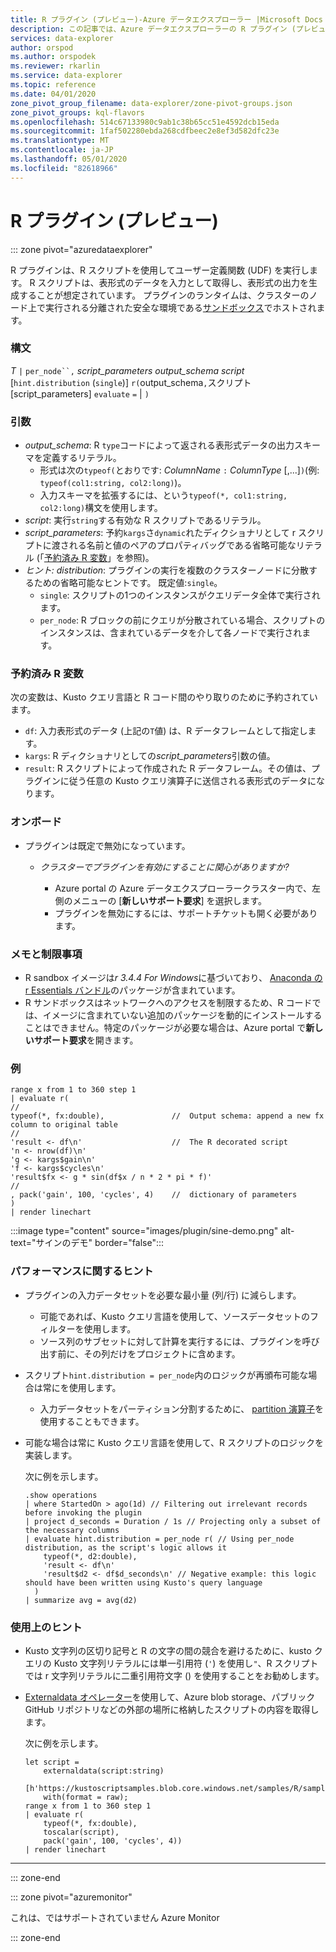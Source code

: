 ```yaml
---
title: R プラグイン (プレビュー)-Azure データエクスプローラー |Microsoft Docs
description: この記事では、Azure データエクスプローラーの R プラグイン (プレビュー) について説明します。
services: data-explorer
author: orspod
ms.author: orspodek
ms.reviewer: rkarlin
ms.service: data-explorer
ms.topic: reference
ms.date: 04/01/2020
zone_pivot_group_filename: data-explorer/zone-pivot-groups.json
zone_pivot_groups: kql-flavors
ms.openlocfilehash: 514c67133980c9ab1c38b65cc51e4592dcb15eda
ms.sourcegitcommit: 1faf502280ebda268cdfbeec2e8ef3d582dfc23e
ms.translationtype: MT
ms.contentlocale: ja-JP
ms.lasthandoff: 05/01/2020
ms.locfileid: "82618966"
---
```

# <a name="r-plugin-preview"></a>R プラグイン (プレビュー)

::: zone pivot="azuredataexplorer"

R プラグインは、R スクリプトを使用してユーザー定義関数 (UDF) を実行します。 R スクリプトは、表形式のデータを入力として取得し、表形式の出力を生成することが想定されています。
プラグインのランタイムは、クラスターのノード上で実行される分離された安全な環境である[サンドボックス](../concepts/sandboxes.md)でホストされます。

### <a name="syntax"></a>構文

*T* `|` `per_node``,` *script_parameters* *output_schema* *script* [`hint.distribution` (`single`)] `r(`output_schema`,`スクリプト [script_parameters] `evaluate` `=`  | `)`


### <a name="arguments"></a>引数

* *output_schema*: R `type`コードによって返される表形式データの出力スキーマを定義するリテラル。
    * 形式は次の`typeof(`とおりです: *ColumnName* `:` *ColumnType* [,...]`)`(例: `typeof(col1:string, col2:long)`)。
    * 入力スキーマを拡張するには、という`typeof(*, col1:string, col2:long)`構文を使用します。
* *script*: 実行`string`する有効な R スクリプトであるリテラル。
* *script_parameters*: 予約`kargs`さ`dynamic`れたディクショナリとして r スクリプトに渡される名前と値のペアのプロパティバッグである省略可能なリテラル (「[予約済み R 変数](#reserved-r-variables)」を参照)。
* *ヒント: distribution*: プラグインの実行を複数のクラスターノードに分散するための省略可能なヒントです。
   既定値:`single`。
    * `single`: スクリプトの1つのインスタンスがクエリデータ全体で実行されます。
    * `per_node`: R ブロックの前にクエリが分散されている場合、スクリプトのインスタンスは、含まれているデータを介して各ノードで実行されます。


### <a name="reserved-r-variables"></a>予約済み R 変数

次の変数は、Kusto クエリ言語と R コード間のやり取りのために予約されています。

* `df`: 入力表形式のデータ (上記の`T`値) は、R データフレームとして指定します。
* `kargs`: R ディクショナリとしての*script_parameters*引数の値。
* `result`: R スクリプトによって作成された R データフレーム。その値は、プラグインに従う任意の Kusto クエリ演算子に送信される表形式のデータになります。

### <a name="onboarding"></a>オンボード


* プラグインは既定で無効になっています。
    * *クラスターでプラグインを有効にすることに関心がありますか?*
        
        * Azure portal の Azure データエクスプローラークラスター内で、左側のメニューの [**新しいサポート要求**] を選択します。
        * プラグインを無効にするには、サポートチケットも開く必要があります。

### <a name="notes-and-limitations"></a>メモと制限事項

* R sandbox イメージは*r 3.4.4 For Windows*に基づいており、 [Anaconda の r Essentials バンドル](https://docs.anaconda.com/anaconda/packages/r-language-pkg-docs/)のパッケージが含まれています。
* R サンドボックスはネットワークへのアクセスを制限するため、R コードでは、イメージに含まれていない追加のパッケージを動的にインストールすることはできません。特定のパッケージが必要な場合は、Azure portal で**新しいサポート要求**を開きます。


### <a name="examples"></a>例

```kusto
range x from 1 to 360 step 1
| evaluate r(
//
typeof(*, fx:double),               //  Output schema: append a new fx column to original table 
//
'result <- df\n'                    //  The R decorated script
'n <- nrow(df)\n'
'g <- kargs$gain\n'
'f <- kargs$cycles\n'
'result$fx <- g * sin(df$x / n * 2 * pi * f)'
//
, pack('gain', 100, 'cycles', 4)    //  dictionary of parameters
)
| render linechart 
```

:::image type="content" source="images/plugin/sine-demo.png" alt-text="サインのデモ" border="false":::

### <a name="performance-tips"></a>パフォーマンスに関するヒント

* プラグインの入力データセットを必要な最小量 (列/行) に減らします。
    * 可能であれば、Kusto クエリ言語を使用して、ソースデータセットのフィルターを使用します。
    * ソース列のサブセットに対して計算を実行するには、プラグインを呼び出す前に、その列だけをプロジェクトに含めます。
* スクリプト`hint.distribution = per_node`内のロジックが再頒布可能な場合は常にを使用します。
    * 入力データセットをパーティション分割するために、 [partition 演算子](partitionoperator.md)を使用することもできます。
* 可能な場合は常に Kusto クエリ言語を使用して、R スクリプトのロジックを実装します。

    次に例を示します。

    ```kusto    
    .show operations
    | where StartedOn > ago(1d) // Filtering out irrelevant records before invoking the plugin
    | project d_seconds = Duration / 1s // Projecting only a subset of the necessary columns
    | evaluate hint.distribution = per_node r( // Using per_node distribution, as the script's logic allows it
        typeof(*, d2:double),
        'result <- df\n'
        'result$d2 <- df$d_seconds\n' // Negative example: this logic should have been written using Kusto's query language
      )
    | summarize avg = avg(d2)
    ```

### <a name="usage-tips"></a>使用上のヒント

* Kusto 文字列の区切り記号と R の文字の間の競合を避けるために、kusto クエリの Kusto 文字列リテラルには単一引用符 (`'`) を使用し`"`、R スクリプトでは r 文字列リテラルに二重引用符文字 () を使用することをお勧めします。
* [Externaldata オペレーター](externaldata-operator.md)を使用して、Azure blob storage、パブリック GitHub リポジトリなどの外部の場所に格納したスクリプトの内容を取得します。
  
  次に例を示します。

    ```kusto    
    let script = 
        externaldata(script:string)
        [h'https://kustoscriptsamples.blob.core.windows.net/samples/R/sample_script.r']
        with(format = raw);
    range x from 1 to 360 step 1
    | evaluate r(
        typeof(*, fx:double),
        toscalar(script), 
        pack('gain', 100, 'cycles', 4))
    | render linechart 
    ```

---

::: zone-end

::: zone pivot="azuremonitor"

これは、ではサポートされていません Azure Monitor

::: zone-end

